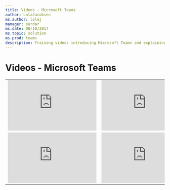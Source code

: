 ```yaml
---
title: Videos - Microsoft Teams
author: LolaJacobsen
ms.author: lolaj
manager: serdar
ms.date: 08/10/2017
ms.topic: solution
ms.prod: teams
description: Training videos introducing Microsoft Teams and explaining to admins how to plan, deploy, and operate  Microsoft Teams
---
```


Videos - Microsoft Teams
========================


|  |  |
|---------|---------|
|<iframe width="280" height="160" src="https://www.youtube.com/embed/ujo65bBRQ4I" frameborder="0" allowfullscreen></iframe>     |   <iframe width="280" height="160" src="https://www.youtube.com/embed/ujo65bBRQ4I" frameborder="0" allowfullscreen></iframe>      |
|<iframe width="280" height="160" src="https://www.youtube.com/embed/ujo65bBRQ4I" frameborder="0" allowfullscreen></iframe>     | <iframe width="280" height="160" src="https://www.youtube.com/embed/ujo65bBRQ4I" frameborder="0" allowfullscreen></iframe>        |
